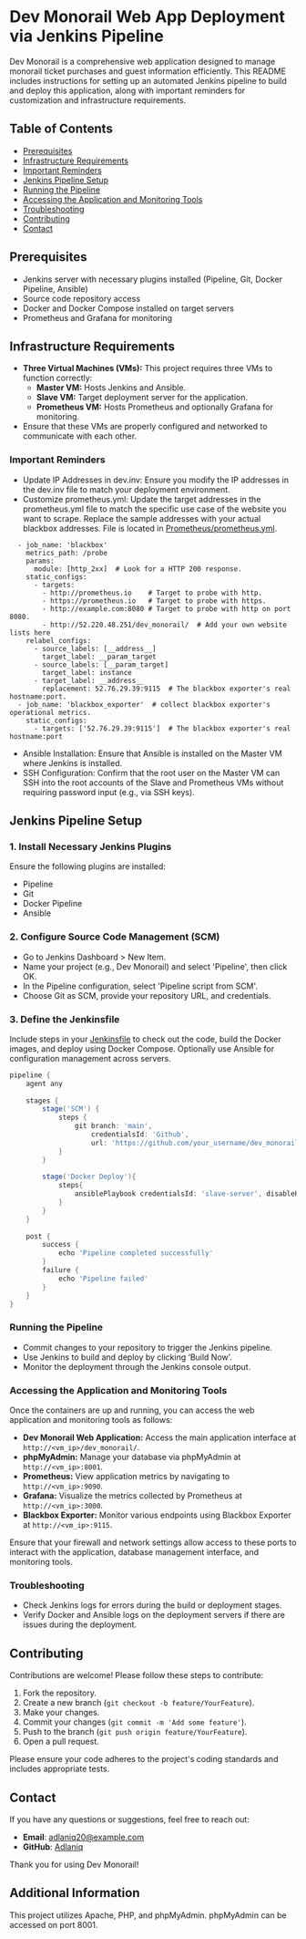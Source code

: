# Dev Monorail Web App Deployment via Jenkins Pipeline

Dev Monorail is a comprehensive web application designed to manage monorail ticket purchases and guest information efficiently. This README includes instructions for setting up an automated Jenkins pipeline to build and deploy this application, along with important reminders for customization and infrastructure requirements.

## Table of Contents

- [Prerequisites](#prerequisites)
- [Infrastructure Requirements](#infrastructure-requirements)
- [Important Reminders](#important-reminders)
- [Jenkins Pipeline Setup](#jenkins-pipeline-setup)
- [Running the Pipeline](#running-the-pipeline)
- [Accessing the Application and Monitoring Tools](#Accessing-the-Application-and-Monitoring-Tools)
- [Troubleshooting](#troubleshooting)
- [Contributing](#contributing)
- [Contact](#contact)

## Prerequisites

- Jenkins server with necessary plugins installed (Pipeline, Git, Docker Pipeline, Ansible)
- Source code repository access
- Docker and Docker Compose installed on target servers
- Prometheus and Grafana for monitoring

## Infrastructure Requirements

- **Three Virtual Machines (VMs):** This project requires three VMs to function correctly:
  - **Master VM:** Hosts Jenkins and Ansible.
  - **Slave VM:** Target deployment server for the application.
  - **Prometheus VM:** Hosts Prometheus and optionally Grafana for monitoring.
- Ensure that these VMs are properly configured and networked to communicate with each other.

### Important Reminders

- Update IP Addresses in dev.inv: Ensure you modify the IP addresses in the dev.inv file to match your deployment environment.
- Customize prometheus.yml: Update the target addresses in the prometheus.yml file to match the specific use case of the website you want to scrape. Replace the sample addresses with your actual blackbox addresses. File is located in [Prometheus/prometheus.yml](https://github.com/Adlaniq/dev_monorail/blob/main/Prometheus/prometheus.yml).
```
  - job_name: 'blackbox'
    metrics_path: /probe
    params:
      module: [http_2xx]  # Look for a HTTP 200 response.
    static_configs:
      - targets:
        - http://prometheus.io    # Target to probe with http.
        - https://prometheus.io   # Target to probe with https.
        - http://example.com:8080 # Target to probe with http on port 8080.
        - http://52.220.48.251/dev_monorail/  # Add your own website lists here
    relabel_configs:
      - source_labels: [__address__]
        target_label: __param_target
      - source_labels: [__param_target]
        target_label: instance
      - target_label: __address__
        replacement: 52.76.29.39:9115  # The blackbox exporter's real hostname:port.
  - job_name: 'blackbox_exporter'  # collect blackbox exporter's operational metrics.
    static_configs:
      - targets: ['52.76.29.39:9115']  # The blackbox exporter's real hostname:port
```
- Ansible Installation: Ensure that Ansible is installed on the Master VM where Jenkins is installed.
- SSH Configuration: Confirm that the root user on the Master VM can SSH into the root accounts of the Slave and Prometheus VMs without requiring password input (e.g., via SSH keys).

## Jenkins Pipeline Setup

### 1. Install Necessary Jenkins Plugins

Ensure the following plugins are installed:
- Pipeline
- Git
- Docker Pipeline
- Ansible

### 2. Configure Source Code Management (SCM)

- Go to Jenkins Dashboard > New Item.
- Name your project (e.g., Dev Monorail) and select 'Pipeline', then click OK.
- In the Pipeline configuration, select 'Pipeline script from SCM'.
- Choose Git as SCM, provide your repository URL, and credentials.

### 3. Define the Jenkinsfile

Include steps in your [Jenkinsfile](https://github.com/Adlaniq/dev_monorail/blob/main/Jenkinsfile) to check out the code, build the Docker images, and deploy using Docker Compose. Optionally use Ansible for configuration management across servers.

```groovy
pipeline {
    agent any
    
    stages {
        stage('SCM') {
            steps {
                git branch: 'main',
                    credentialsId: 'Github',
                    url: 'https://github.com/your_username/dev_monorail.git'
            }
        }
        
        stage('Docker Deploy'){
            steps{
                ansiblePlaybook credentialsId: 'slave-server', disableHostKeyChecking: true, installation: 'ansible', inventory: 'dev.inv', playbook: 'deploy-docker.yml', vaultTmpPath: ''
            }
        }
    }
    
    post {
        success {
            echo 'Pipeline completed successfully'
        }
        failure {
            echo 'Pipeline failed'
        }
    }
}
```
### Running the Pipeline

- Commit changes to your repository to trigger the Jenkins pipeline.
- Use Jenkins to build and deploy by clicking ‘Build Now’.
- Monitor the deployment through the Jenkins console output.

### Accessing the Application and Monitoring Tools

Once the containers are up and running, you can access the web application and monitoring tools as follows:

- **Dev Monorail Web Application:** Access the main application interface at `http://<vm_ip>/dev_monorail/`.
- **phpMyAdmin:** Manage your database via phpMyAdmin at `http://<vm_ip>:8001`.
- **Prometheus:** View application metrics by navigating to `http://<vm_ip>:9090`.
- **Grafana:** Visualize the metrics collected by Prometheus at `http://<vm_ip>:3000`.
- **Blackbox Exporter:** Monitor various endpoints using Blackbox Exporter at `http://<vm_ip>:9115`.

Ensure that your firewall and network settings allow access to these ports to interact with the application, database management interface, and monitoring tools.

### Troubleshooting

- Check Jenkins logs for errors during the build or deployment stages.
- Verify Docker and Ansible logs on the deployment servers if there are issues during the deployment.

## Contributing

Contributions are welcome! Please follow these steps to contribute:

1. Fork the repository.
2. Create a new branch (`git checkout -b feature/YourFeature`).
3. Make your changes.
4. Commit your changes (`git commit -m 'Add some feature'`).
5. Push to the branch (`git push origin feature/YourFeature`).
6. Open a pull request.

Please ensure your code adheres to the project's coding standards and includes appropriate tests.

## Contact

If you have any questions or suggestions, feel free to reach out:

- **Email**: adlaniq20@example.com
- **GitHub**: [Adlaniq](https://github.com/Adlaniq)

Thank you for using Dev Monorail!

## Additional Information

This project utilizes Apache, PHP, and phpMyAdmin. phpMyAdmin can be accessed on port 8001.
